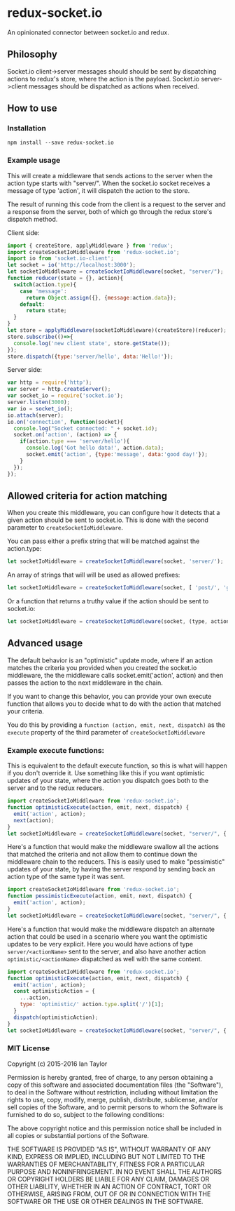 # redux-socket.io
An opinionated connector between socket.io and redux.

Philosophy
-------------
Socket.io client->server messages should should be sent by dispatching actions to redux's store, where the action is the payload.  Socket.io server->client messages should be dispatched as actions when received.

How to use
-------------
### Installation
```
npm install --save redux-socket.io
```

### Example usage
This will create a middleware that sends actions to the server when the action type starts with "server/".
When the socket.io socket receives a message of type 'action', it will dispatch the action to the store.

The result of running this code from the client is a request to the server and a response from the server, both of
which go through the redux store's dispatch method.

Client side:
```js
import { createStore, applyMiddleware } from 'redux';
import createSocketIoMiddleware from 'redux-socket.io';
import io from 'socket.io-client';
let socket = io('http://localhost:3000');
let socketIoMiddleware = createSocketIoMiddleware(socket, "server/");
function reducer(state = {}, action){
  switch(action.type){
    case 'message':
      return Object.assign({}, {message:action.data});
    default:
      return state;
  }
}
let store = applyMiddleware(socketIoMiddleware)(createStore)(reducer);
store.subscribe(()=>{
  console.log('new client state', store.getState());
});
store.dispatch({type:'server/hello', data:'Hello!'});
```

Server side:
```js
var http = require('http');
var server = http.createServer();
var socket_io = require('socket.io');
server.listen(3000);
var io = socket_io();
io.attach(server);
io.on('connection', function(socket){
  console.log("Socket connected: " + socket.id);
  socket.on('action', (action) => {
    if(action.type === 'server/hello'){
      console.log('Got hello data!', action.data);
      socket.emit('action', {type:'message', data:'good day!'});
    }
  });
});
```

## Allowed criteria for action matching ##
When you create this middleware, you can configure how it detects that a given action should be sent to socket.io.
This is done with the second parameter to `createSocketIoMiddleware`.

You can pass either a prefix string that will be matched against the action.type:
```js
let socketIoMiddleware = createSocketIoMiddleware(socket, 'server/');
```
An array of strings that will will be used as allowed prefixes:
```js
let socketIoMiddleware = createSocketIoMiddleware(socket, [ 'post/', 'get/' ]);
```
Or a function that returns a truthy value if the action should be sent to socket.io:
```js
let socketIoMiddleware = createSocketIoMiddleware(socket, (type, action) => action.io);
```

## Advanced usage ##
The default behavior is an "optimistic" update mode, where if an action matches the criteria you provided when you created the socket.io middleware, the the middleware calls socket.emit('action', action) and then passes the action to the next middleware in the chain.

If you want to change this behavior, you can provide your own execute function that allows you to decide what to do with the action that matched your criteria.

You do this by providing a `function (action, emit, next, dispatch)` as the `execute` property of the third parameter of `createSocketIoMiddleware`

### Example execute functions: ###
This is equivalent to the default execute function, so this is what will happen if you don't override it.  Use something like this if you want optimistic updates of your state, where the action you dispatch goes both to the server and to the redux reducers.
```js
import createSocketIoMiddleware from 'redux-socket.io';
function optimisticExecute(action, emit, next, dispatch) {
  emit('action', action);
  next(action);
}
let socketIoMiddleware = createSocketIoMiddleware(socket, "server/", { execute: optimisticExecute });
```


Here's a function that would make the middleware swallow all the actions that matched the criteria and not allow them to continue down the middleware chain to the reducers.  This is easily used to make "pessimistic" updates of your state, by having the server respond by sending back an action type of the same type it was sent.
```js
import createSocketIoMiddleware from 'redux-socket.io';
function pessimisticExecute(action, emit, next, dispatch) {
  emit('action', action);
}
let socketIoMiddleware = createSocketIoMiddleware(socket, "server/", { execute: pessimisticExecute });
```

Here's a function that would make the middleware dispatch an alternate action that could be used in a scenario where you want the optimistic updates to be very explicit.  Here you would have actions of type `server/<actionName>` sent to the server, and also have another action `optimistic/<actionName>` dispatched as well with the same content.

```js
import createSocketIoMiddleware from 'redux-socket.io';
function optimisticExecute(action, emit, next, dispatch) {
  emit('action', action);
  const optimisticAction = {
    ...action,
    type: 'optimistic/' action.type.split('/')[1];
  }
  dispatch(optimisticAction);
}
let socketIoMiddleware = createSocketIoMiddleware(socket, "server/", { execute: optimisticExecute });
```

### MIT License
Copyright (c) 2015-2016 Ian Taylor

Permission is hereby granted, free of charge, to any person obtaining a copy of this software and associated documentation files (the "Software"), to deal in the Software without restriction, including without limitation the rights to use, copy, modify, merge, publish, distribute, sublicense, and/or sell copies of the Software, and to permit persons to whom the Software is furnished to do so, subject to the following conditions:

The above copyright notice and this permission notice shall be included in all copies or substantial portions of the Software.

THE SOFTWARE IS PROVIDED "AS IS", WITHOUT WARRANTY OF ANY KIND, EXPRESS OR IMPLIED, INCLUDING BUT NOT LIMITED TO THE WARRANTIES OF MERCHANTABILITY, FITNESS FOR A PARTICULAR PURPOSE AND NONINFRINGEMENT. IN NO EVENT SHALL THE AUTHORS OR COPYRIGHT HOLDERS BE LIABLE FOR ANY CLAIM, DAMAGES OR OTHER LIABILITY, WHETHER IN AN ACTION OF CONTRACT, TORT OR OTHERWISE, ARISING FROM, OUT OF OR IN CONNECTION WITH THE SOFTWARE OR THE USE OR OTHER DEALINGS IN THE SOFTWARE.
